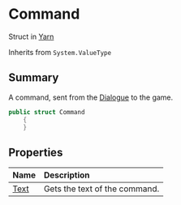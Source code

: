 # Command

Struct in [Yarn](/api/csharp/yarn.md)

Inherits from `System.ValueType`

## Summary


A command, sent from the  <a href="yarn.dialogue.md">Dialogue</a>  to the game.


```csharp
public struct Command
    {
    }
```

## Properties

|Name|Description|
|:---|:---|
|[Text](/api/csharp/yarn.command.text.md)|Gets the text of the command.|

